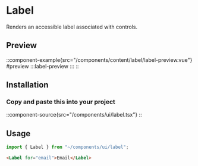 # Label
Renders an accessible label associated with controls.

## Preview
::component-example{src="/components/content/label/label-preview.vue"}
#preview
  :::label-preview
  :::
::

## Installation
### Copy and paste this into your project
::component-source{src="/components/ui/label.tsx"}
::

## Usage
```ts
import { Label } from "~/components/ui/label";
```

```html
<Label for="email">Email</Label>
```